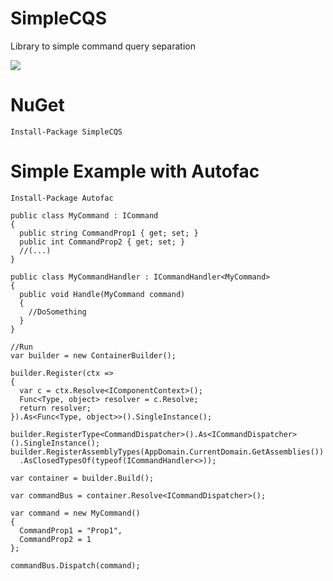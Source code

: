 # SimpleCQS
Library to simple command query separation

<img ng-src="https://ci.appveyor.com/api/projects/status/aneojew2ehsgaijo?svg=true" src="https://ci.appveyor.com/api/projects/status/aneojew2ehsgaijo?svg=true">

# NuGet
```
Install-Package SimpleCQS
```

# Simple Example with Autofac

```
Install-Package Autofac
```

```
public class MyCommand : ICommand
{
  public string CommandProp1 { get; set; }
  public int CommandProp2 { get; set; }
  //(...)
}
  
public class MyCommandHandler : ICommandHandler<MyCommand>
{
  public void Handle(MyCommand command)
  {
    //DoSomething
  }
}

//Run
var builder = new ContainerBuilder();
    
builder.Register(ctx =>
{
  var c = ctx.Resolve<IComponentContext>();
  Func<Type, object> resolver = c.Resolve;
  return resolver;
}).As<Func<Type, object>>().SingleInstance();

builder.RegisterType<CommandDispatcher>().As<ICommandDispatcher>().SingleInstance();
builder.RegisterAssemblyTypes(AppDomain.CurrentDomain.GetAssemblies())
  .AsClosedTypesOf(typeof(ICommandHandler<>));
      
var container = builder.Build();

var commandBus = container.Resolve<ICommandDispatcher>();

var command = new MyCommand()
{
  CommandProp1 = "Prop1",
  CommandProp2 = 1
};

commandBus.Dispatch(command);
  
```
